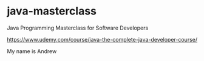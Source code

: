 # java-masterclass
Java Programming Masterclass for Software Developers

https://www.udemy.com/course/java-the-complete-java-developer-course/

My name is Andrew
